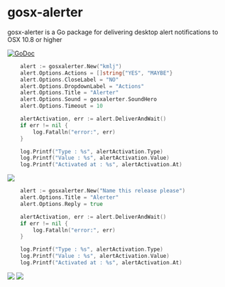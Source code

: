 # gosx-alerter
gosx-alerter is a Go package for delivering desktop alert notifications to OSX 10.8 or higher

[![GoDoc](http://godoc.org/github.com/vjeantet/gosx-alerter?status.png)](http://godoc.org/github.com/vjeantet/gosx-alerter)

```go
    alert := gosxalerter.New("kmlj")
    alert.Options.Actions = []string{"YES", "MAYBE"}
    alert.Options.CloseLabel = "NO"
    alert.Options.DropdownLabel = "Actions"
    alert.Options.Title = "Alerter"
    alert.Options.Sound = gosxalerter.SoundHero
    alert.Options.Timeout = 10

    alertActivation, err := alert.DeliverAndWait()
    if err != nil {
        log.Fatalln("error:", err)
    }

    log.Printf("Type : %s", alertActivation.Type)
    log.Printf("Value : %s", alertActivation.Value)
    log.Printf("Activated at : %s", alertActivation.At)
```

![](../master/alerter-actions.png?raw=true)

```go
    alert := gosxalerter.New("Name this release please")
    alert.Options.Title = "Alerter"
    alert.Options.Reply = true

    alertActivation, err := alert.DeliverAndWait()
    if err != nil {
        log.Fatalln("error:", err)
    }

    log.Printf("Type : %s", alertActivation.Type)
    log.Printf("Value : %s", alertActivation.Value)
    log.Printf("Activated at : %s", alertActivation.At)
```
![](../master/alerter-reply.png?raw=true)
![](../master/alerter-replytext.png?raw=true)